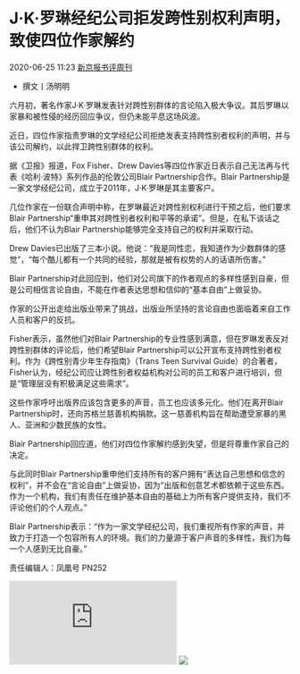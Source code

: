 # J·K·罗琳经纪公司拒发跨性别权利声明，致使四位作家解约

2020-06-25 11:23 [新京报书评周刊](http://mp.weixin.qq.com/s?__biz=MjM5NTUxOTc4Mw==&mid=2650493475&idx=3&sn=1b7849eaa153b20889b34b10bd95f24a&chksm=bef8be6b898f377d2b3a7da770f89e91404543e194a3999dc923a535ff97867412779a9bf3bc&scene=0&xtrack=1#rd)

- 撰文丨汤明明

六月初，著名作家J·K·罗琳发表针对跨性别群体的言论陷入极大争议。其后罗琳以家暴和被性侵的经历回应争议，但仍未能平息这场风波。

近日，四位作家指责罗琳的文学经纪公司拒绝发表支持跨性别者权利的声明，并与该公司解约，以此捍卫跨性别群体的权利。

据《卫报》报道，Fox Fisher、Drew Davies等四位作家近日表示自己无法再与代表《哈利·波特》系列作品的伦敦公司Blair Partnership合作。Blair Partnership是一家文学经纪公司，成立于2011年，J·K·罗琳是其主要客户。

几位作家在一份联合声明中称，在罗琳最近对跨性别权利进行干预之后，他们要求Blair Partnership“重申其对跨性别者权利和平等的承诺”。但是，在私下谈话之后，他们不认为Blair Partnership能够完全支持自己的权利并采取行动。

Drew Davies已出版了三本小说。他说：“我是同性恋，我知道作为少数群体的感觉”，“每个酷儿都有一个共同的经验，那就是被有权势的人的话语所伤害。”

Blair Partnership对此回应到，他们对公司旗下的作者观点的多样性感到自豪，但是公司相信言论自由，不能在作者表达思想和信仰的“基本自由”上做妥协。

作家的公开出走给出版业带来了挑战，出版业所坚持的言论自由也面临着来自工作人员和客户的反抗。

Fisher表示，虽然他们对Blair Partnership的专业性感到满意，但在罗琳发表反对跨性别群体的评论后，他们希望Blair Partnership可以公开宣布支持跨性别者权利。作为《跨性别青少年生存指南》（Trans Teen Survival Guide）的合著者，Fisher认为，经纪公司应让跨性别者权益机构对公司的员工和客户进行培训，但是“管理层没有积极满足这些需求”。

这些作家呼吁出版界应该包含更多的声音，员工也应该多元化。他们在离开Blair Partnership时，还向苏格兰慈善机构捐款。这一慈善机构旨在帮助遭受家暴的黑人、亚洲和少数民族的女性。

Blair Partnership回应道，他们对四位作家解约感到失望，但是将尊重作家自己的决定。

与此同时Blair Partnership重申他们支持所有的客户拥有“表达自己思想和信念的权利”，并不会在“言论自由”上做妥协，因为“出版和创意艺术都依赖于这些东西。作为一个机构，我们有责任在维护基本自由的基础上为所有客户提供支持，我们不评论他们的个人观点。”

Blair Partnership表示：“作为一家文学经纪公司，我们重视所有作家的声音，并致力于打造一个包容所有人的环境。我们的力量源于客户声音的多样性，我们为每一个人感到无比自豪。”

责任编辑人：凤凰号 PN252

![](http://stadig.ifeng.com/appsta.js?datatype=newsappsns&mos=Linux&userkey=&ua=&share=unknown&session=2024-11-09%2B09%3A49%3A30%23action%23type%3Dbacklaunch%24ref%3Dhttps%3A%2F%2Ficulture.ifeng.com%2F66572657%2Fnews.shtml%24kind%3Darticle%24od%3D)
![](http://p0.ifengimg.com/fe/iphone_ifeng/images/fx2_98804fab.png)